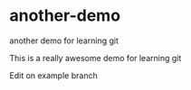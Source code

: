 # another-demo
another demo for learning git

This is a really awesome demo for learning git

Edit on example branch
